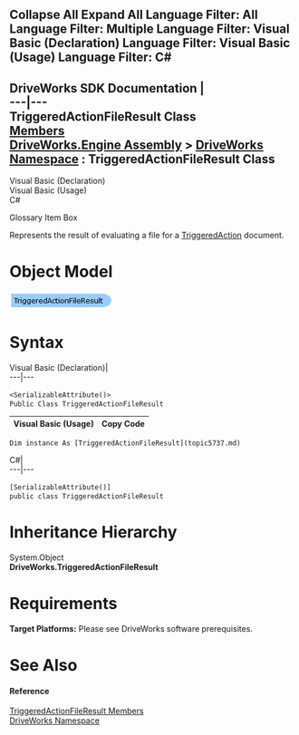        

 Collapse All Expand All  Language Filter: All  Language Filter: Multiple  Language Filter: Visual Basic (Declaration) Language Filter: Visual Basic (Usage) Language Filter: C#  
---  
DriveWorks SDK Documentation  |   
---|---  
TriggeredActionFileResult Class   
[Members](topic5738.md)   
[DriveWorks.Engine Assembly](topic2156.md) > [DriveWorks Namespace](topic2159.md) : TriggeredActionFileResult Class  
---  
  
Visual Basic (Declaration)    
Visual Basic (Usage)    
C# 

Glossary Item Box

Represents the result of evaluating a file for a [TriggeredAction](topic5708.md) document. 

# Object Model

![](dotnetdiagramimages/image292.png)

# Syntax

Visual Basic (Declaration)|   
---|---  
      
    
    <SerializableAttribute()>
    Public Class TriggeredActionFileResult   
  
Visual Basic (Usage)| Copy Code  
---|---  
      
    
    Dim instance As [TriggeredActionFileResult](topic5737.md)  
  
C#|   
---|---  
      
    
    [SerializableAttribute()]
    public class TriggeredActionFileResult   
  
# Inheritance Hierarchy

System.Object  
**DriveWorks.TriggeredActionFileResult**  


# Requirements

**Target Platforms:** Please see DriveWorks software prerequisites.

# See Also

#### Reference

[TriggeredActionFileResult Members](topic5738.md)   
[DriveWorks Namespace](topic2159.md)


